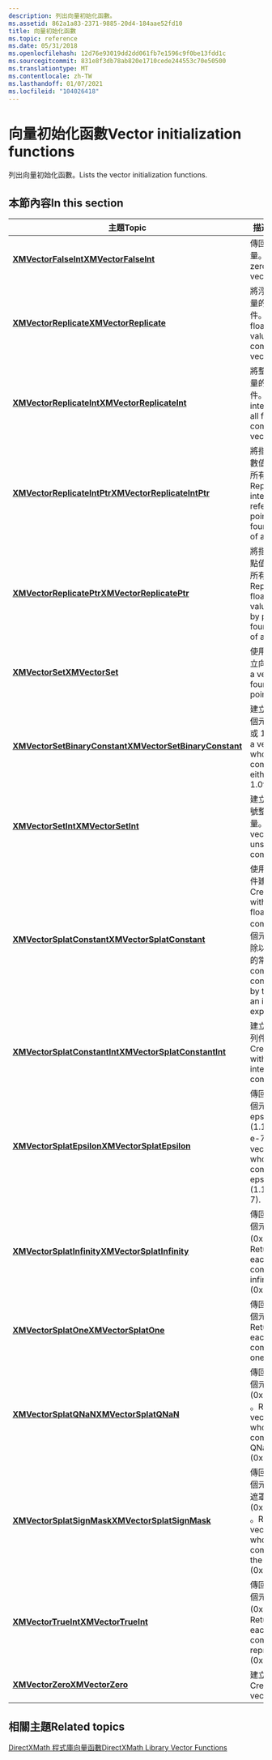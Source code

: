 ```yaml
---
description: 列出向量初始化函數。
ms.assetid: 862a1a83-2371-9885-20d4-184aae52fd10
title: 向量初始化函數
ms.topic: reference
ms.date: 05/31/2018
ms.openlocfilehash: 12d76e93019dd2dd061fb7e1596c9f0be13fdd1c
ms.sourcegitcommit: 831e8f3db78ab820e1710cede244553c70e50500
ms.translationtype: MT
ms.contentlocale: zh-TW
ms.lasthandoff: 01/07/2021
ms.locfileid: "104026418"
---
```

# <a name="vector-initialization-functions"></a><span data-ttu-id="33187-103">向量初始化函數</span><span class="sxs-lookup"><span data-stu-id="33187-103">Vector initialization functions</span></span>

<span data-ttu-id="33187-104">列出向量初始化函數。</span><span class="sxs-lookup"><span data-stu-id="33187-104">Lists the vector initialization functions.</span></span>

## <a name="in-this-section"></a><span data-ttu-id="33187-105">本節內容</span><span class="sxs-lookup"><span data-stu-id="33187-105">In this section</span></span>



| <span data-ttu-id="33187-106">主題</span><span class="sxs-lookup"><span data-stu-id="33187-106">Topic</span></span>                                                                     | <span data-ttu-id="33187-107">描述</span><span class="sxs-lookup"><span data-stu-id="33187-107">Description</span></span>                                                                                                                                      |
|---------------------------------------------------------------------------|--------------------------------------------------------------------------------------------------------------------------------------------------|
| [<span data-ttu-id="33187-108">**XMVectorFalseInt**</span><span class="sxs-lookup"><span data-stu-id="33187-108">**XMVectorFalseInt**</span></span>](/windows/win32/api/directxmath/nf-directxmath-xmvectorfalseint)<br/>                   | <span data-ttu-id="33187-109">傳回零 (false) 向量。</span><span class="sxs-lookup"><span data-stu-id="33187-109">Returns the zero (false) vector.</span></span><br/>                                                                                                      |
| [<span data-ttu-id="33187-110">**XMVectorReplicate**</span><span class="sxs-lookup"><span data-stu-id="33187-110">**XMVectorReplicate**</span></span>](/windows/win32/api/directxmath/nf-directxmath-xmvectorreplicate)<br/>                 | <span data-ttu-id="33187-111">將浮點值複寫至向量的所有四個元件。</span><span class="sxs-lookup"><span data-stu-id="33187-111">Replicates a floating-point value into all four components of a vector.</span></span><br/>                                                               |
| [<span data-ttu-id="33187-112">**XMVectorReplicateInt**</span><span class="sxs-lookup"><span data-stu-id="33187-112">**XMVectorReplicateInt**</span></span>](/windows/win32/api/directxmath/nf-directxmath-xmvectorreplicateint)<br/>           | <span data-ttu-id="33187-113">將整數值複寫至向量的所有四個元件。</span><span class="sxs-lookup"><span data-stu-id="33187-113">Replicates an integer value into all four components of a vector.</span></span><br/>                                                                     |
| [<span data-ttu-id="33187-114">**XMVectorReplicateIntPtr**</span><span class="sxs-lookup"><span data-stu-id="33187-114">**XMVectorReplicateIntPtr**</span></span>](/windows/win32/api/directxmath/nf-directxmath-xmvectorreplicateintptr)<br/>     | <span data-ttu-id="33187-115">將指標所參考的整數值複寫至向量的所有四個元件。</span><span class="sxs-lookup"><span data-stu-id="33187-115">Replicates an integer value referenced by a pointer, into all four components of a vector.</span></span><br/>                                            |
| [<span data-ttu-id="33187-116">**XMVectorReplicatePtr**</span><span class="sxs-lookup"><span data-stu-id="33187-116">**XMVectorReplicatePtr**</span></span>](/windows/win32/api/directxmath/nf-directxmath-xmvectorreplicateptr)<br/>           | <span data-ttu-id="33187-117">將指標所參考的浮點值複寫至向量的所有四個元件。</span><span class="sxs-lookup"><span data-stu-id="33187-117">Replicates a floating-point value referenced by pointer into all four components of a vector.</span></span><br/>                                         |
| [<span data-ttu-id="33187-118">**XMVectorSet**</span><span class="sxs-lookup"><span data-stu-id="33187-118">**XMVectorSet**</span></span>](/windows/win32/api/directxmath/nf-directxmath-xmvectorset)<br/>                             | <span data-ttu-id="33187-119">使用四個浮點值建立向量。</span><span class="sxs-lookup"><span data-stu-id="33187-119">Creates a vector using four floating-point values.</span></span><br/>                                                                                    |
| [<span data-ttu-id="33187-120">**XMVectorSetBinaryConstant**</span><span class="sxs-lookup"><span data-stu-id="33187-120">**XMVectorSetBinaryConstant**</span></span>](/windows/win32/api/directxmath/nf-directxmath-xmvectorsetbinaryconstant)<br/> | <span data-ttu-id="33187-121">建立向量，其中每個元件都是 0.0 f 或 1.0 f。</span><span class="sxs-lookup"><span data-stu-id="33187-121">Creates a vector, each of whose components is either 0.0f or 1.0f.</span></span><br/>                                                                    |
| [<span data-ttu-id="33187-122">**XMVectorSetInt**</span><span class="sxs-lookup"><span data-stu-id="33187-122">**XMVectorSetInt**</span></span>](/windows/win32/api/directxmath/nf-directxmath-xmvectorsetint)<br/>                       | <span data-ttu-id="33187-123">建立具有不帶正負號整陣列件的向量。</span><span class="sxs-lookup"><span data-stu-id="33187-123">Creates a vector with unsigned integer components.</span></span><br/>                                                                                    |
| [<span data-ttu-id="33187-124">**XMVectorSplatConstant**</span><span class="sxs-lookup"><span data-stu-id="33187-124">**XMVectorSplatConstant**</span></span>](/windows/win32/api/directxmath/nf-directxmath-xmvectorsplatconstant)<br/>         | <span data-ttu-id="33187-125">使用相同的浮點元件建立向量。</span><span class="sxs-lookup"><span data-stu-id="33187-125">Creates a vector with identical floating-point components.</span></span> <span data-ttu-id="33187-126">每個元件都是將整數除以兩個整數指數的常數。</span><span class="sxs-lookup"><span data-stu-id="33187-126">Each component is a constant divided by two raised to an integer exponent.</span></span><br/> |
| [<span data-ttu-id="33187-127">**XMVectorSplatConstantInt**</span><span class="sxs-lookup"><span data-stu-id="33187-127">**XMVectorSplatConstantInt**</span></span>](/windows/win32/api/directxmath/nf-directxmath-xmvectorsplatconstantint)<br/>   | <span data-ttu-id="33187-128">建立具有相同整陣列件的向量。</span><span class="sxs-lookup"><span data-stu-id="33187-128">Creates a vector with identical integer components.</span></span><br/>                                                                                   |
| [<span data-ttu-id="33187-129">**XMVectorSplatEpsilon**</span><span class="sxs-lookup"><span data-stu-id="33187-129">**XMVectorSplatEpsilon**</span></span>](/windows/win32/api/directxmath/nf-directxmath-xmvectorsplatepsilon)<br/>           | <span data-ttu-id="33187-130">傳回向量，其中每個元件都是 epsilon (1.192092896 e-7) 。</span><span class="sxs-lookup"><span data-stu-id="33187-130">Returns a vector, each of whose components are epsilon (1.192092896e-7).</span></span><br/>                                                              |
| [<span data-ttu-id="33187-131">**XMVectorSplatInfinity**</span><span class="sxs-lookup"><span data-stu-id="33187-131">**XMVectorSplatInfinity**</span></span>](/windows/win32/api/directxmath/nf-directxmath-xmvectorsplatinfinity)<br/>         | <span data-ttu-id="33187-132">傳回向量，其中每個元件都是無限大 (0x7F800000) 。</span><span class="sxs-lookup"><span data-stu-id="33187-132">Returns a vector, each of whose components are infinity (0x7F800000).</span></span><br/>                                                                 |
| [<span data-ttu-id="33187-133">**XMVectorSplatOne**</span><span class="sxs-lookup"><span data-stu-id="33187-133">**XMVectorSplatOne**</span></span>](/windows/win32/api/directxmath/nf-directxmath-xmvectorsplatone)<br/>                   | <span data-ttu-id="33187-134">傳回向量，其中每個元件都是一個。</span><span class="sxs-lookup"><span data-stu-id="33187-134">Returns a vector, each of whose components are one.</span></span><br/>                                                                                   |
| [<span data-ttu-id="33187-135">**XMVectorSplatQNaN**</span><span class="sxs-lookup"><span data-stu-id="33187-135">**XMVectorSplatQNaN**</span></span>](/windows/win32/api/directxmath/nf-directxmath-xmvectorsplatqnan)<br/>                 | <span data-ttu-id="33187-136">傳回向量，其中每個元件都 QNaN (0x7CF00000) 。</span><span class="sxs-lookup"><span data-stu-id="33187-136">Returns a vector, each of whose components are QNaN (0x7CF00000).</span></span><br/>                                                                     |
| [<span data-ttu-id="33187-137">**XMVectorSplatSignMask**</span><span class="sxs-lookup"><span data-stu-id="33187-137">**XMVectorSplatSignMask**</span></span>](/windows/win32/api/directxmath/nf-directxmath-xmvectorsplatsignmask)<br/>         | <span data-ttu-id="33187-138">傳回向量，其中每個元件都是正負號遮罩 (0x80000000) 。</span><span class="sxs-lookup"><span data-stu-id="33187-138">Returns a vector, each of whose components are the sign mask (0x80000000).</span></span><br/>                                                            |
| [<span data-ttu-id="33187-139">**XMVectorTrueInt**</span><span class="sxs-lookup"><span data-stu-id="33187-139">**XMVectorTrueInt**</span></span>](/windows/win32/api/directxmath/nf-directxmath-xmvectortrueint)<br/>                     | <span data-ttu-id="33187-140">傳回向量，其中每個元件都代表 true (0xFFFFFFFF) 。</span><span class="sxs-lookup"><span data-stu-id="33187-140">Returns a vector, each of whose components represents true (0xFFFFFFFF).</span></span><br/>                                                              |
| [<span data-ttu-id="33187-141">**XMVectorZero**</span><span class="sxs-lookup"><span data-stu-id="33187-141">**XMVectorZero**</span></span>](/windows/win32/api/directxmath/nf-directxmath-xmvectorzero)<br/>                           | <span data-ttu-id="33187-142">建立零向量。</span><span class="sxs-lookup"><span data-stu-id="33187-142">Creates the zero vector.</span></span><br/>                                                                                                              |



 

## <a name="related-topics"></a><span data-ttu-id="33187-143">相關主題</span><span class="sxs-lookup"><span data-stu-id="33187-143">Related topics</span></span>

<dl> <dt>

[<span data-ttu-id="33187-144">DirectXMath 程式庫向量函數</span><span class="sxs-lookup"><span data-stu-id="33187-144">DirectXMath Library Vector Functions</span></span>](ovw-xnamath-reference-functions-vector.md)
</dt> </dl>

 

 
